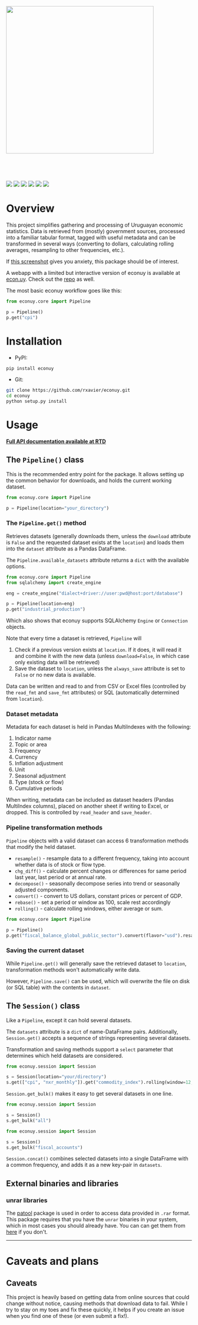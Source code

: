 <img src="https://i.imgur.com/o6cxmaP.jpg" width=400 style="margin-bottom:60px;">

  <a href="https://www.python.org/downloads/release/python-360/"><img src="https://img.shields.io/pypi/pyversions/econuy"></a>
  <a href="https://img.shields.io/pypi/l/econuy"><img src="https://img.shields.io/pypi/l/econuy"></a>
  <a href="https://pypi.org/project/econuy/"><img src="https://img.shields.io/pypi/v/econuy"></a>
  <a href="https://travis-ci.com/rxavier/econuy"><img src="https://travis-ci.com/rxavier/econuy.svg?branch=master"></a>
  <a href="https://econuy.readthedocs.io/en/latest/?badge=latest"><img src="https://readthedocs.org/projects/econuy/badge/?version=latest"></a>
  <a href="https://codecov.io/gh/rxavier/econuy"><img src="https://codecov.io/gh/rxavier/econuy/branch/master/graph/badge.svg"></a>

# Overview

This project simplifies gathering and processing of Uruguayan economic statistics. Data is retrieved from (mostly) government sources, processed into a familiar tabular format, tagged with useful metadata and can be transformed in several ways (converting to dollars, calculating rolling averages, resampling to other frequencies, etc.).

If [this screenshot](https://i.imgur.com/Ku5OR0y.jpg) gives you anxiety, this package should be of interest.

A webapp with a limited but interactive version of econuy is available at [econ.uy](https://econ.uy). Check out the [repo](https://github.com/rxavier/econuy-web) as well.

The most basic econuy workflow goes like this:

```python
from econuy.core import Pipeline

p = Pipeline()
p.get("cpi")
```

# Installation

* PyPI:

```bash
pip install econuy
```

* Git:

```bash
git clone https://github.com/rxavier/econuy.git
cd econuy
python setup.py install
```

# Usage

**[Full API documentation available at RTD](https://econuy.readthedocs.io/en/latest/api.html)**

## The `Pipeline()` class

This is the recommended entry point for the package. It allows setting up the common behavior for downloads, and holds the current working dataset.

```python
from econuy.core import Pipeline

p = Pipeline(location="your_directory")
```

### The `Pipeline.get()` method

Retrieves datasets (generally downloads them, unless the `download` attribute is `False` and the requested dataset exists at the `location`) and loads them into the `dataset` attribute as a Pandas DataFrame.

The `Pipeline.available_datasets` attribute returns a `dict` with the available options.

```python
from econuy.core import Pipeline
from sqlalchemy import create_engine

eng = create_engine("dialect+driver://user:pwd@host:port/database")

p = Pipeline(location=eng)
p.get("industrial_production")
```

Which also shows that econuy supports SQLAlchemy `Engine` or `Connection` objects.

Note that every time a dataset is retrieved, `Pipeline` will
1. Check if a previous version exists at `location`. If it does, it will read it and combine it with the new data (unless `download=False`, in which case only existing data will be retrieved)
2. Save the dataset to `location`, unless the `always_save` attribute is set to `False` or no new data is available.

Data can be written and read to and from CSV or Excel files (controlled by the `read_fmt` and `save_fmt` attributes) or SQL (automatically determined from `location`).

### Dataset metadata

Metadata for each dataset is held in Pandas MultiIndexes with the following:

1. Indicator name
2. Topic or area
3. Frequency
4. Currency
5. Inflation adjustment
6. Unit
7. Seasonal adjustment
8. Type (stock or flow)
9. Cumulative periods

When writing, metadata can be included as dataset headers (Pandas MultiIndex columns), placed on another sheet if writing to Excel, or dropped. This is controlled by `read_header` and `save_header`.

### Pipeline transformation methods

`Pipeline` objects with a valid dataset can access 6 transformation methods that modify the held dataset.

* `resample()` - resample data to a different frequency, taking into account whether data is of stock or flow type.
* `chg_diff()` - calculate percent changes or differences for same period last year, last period or at annual rate.
* `decompose()` - seasonally decompose series into trend or seasonally adjusted components.
* `convert()` - convert to US dollars, constant prices or percent of GDP.
* `rebase()` - set a period or window as 100, scale rest accordingly
* `rolling()` - calculate rolling windows, either average or sum.

```python
from econuy.core import Pipeline

p = Pipeline()
p.get("fiscal_balance_global_public_sector").convert(flavor="usd").resample(rule="A-DEC", operation="sum")
```

### Saving the current dataset

While `Pipeline.get()` will generally save the retrieved dataset to `location`, transformation methods won't automatically write data.

However, `Pipeline.save()` can be used, which will overwrite the file on disk (or SQL table) with the contents in `dataset`.

## The `Session()` class

Like a `Pipeline`, except it can hold several datasets.

The `datasets` attribute is a `dict` of name-DataFrame pairs. Additionally, `Session.get()` accepts a sequence of strings representing several datasets.

Transformation and saving methods support a `select` parameter that determines which held datasets are considered.

```python
from econuy.session import Session

s = Session(location="your/directory")
s.get(["cpi", "nxr_monthly"]).get("commodity_index").rolling(window=12, operation="mean", select=["nxr_monthly", "commodity_index"])
```

`Session.get_bulk()` makes it easy to get several datasets in one line.

```python
from econuy.session import Session

s = Session()
s.get_bulk("all")
```

```python
from econuy.session import Session

s = Session()
s.get_bulk("fiscal_accounts")
```

`Session.concat()` combines selected datasets into a single DataFrame with a common frequency, and adds it as a new key-pair in `datasets`.

## External binaries and libraries

### unrar libraries

The [patool](https://github.com/wummel/patool) package is used in order to access data provided in `.rar` format. This package requires that you have the `unrar` binaries in your system, which in most cases you should already have. You can can get them from [here](https://www.rarlab.com/rar_add.htm) if you don't.

----

# Caveats and plans

## Caveats

This project is heavily based on getting data from online sources that could change without notice, causing methods that download data to fail. While I try to stay on my toes and fix these quickly, it helps if you create an issue when you find one of these (or even submit a fix!).
